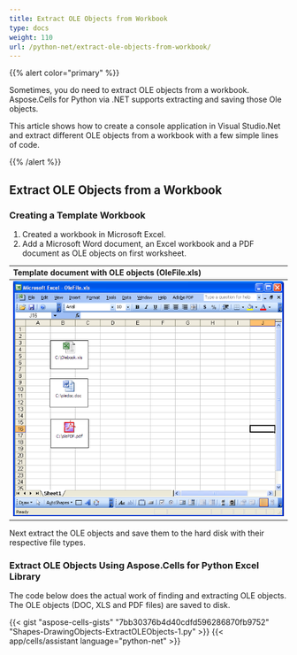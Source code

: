 ```yaml
---
title: Extract OLE Objects from Workbook
type: docs
weight: 110
url: /python-net/extract-ole-objects-from-workbook/
---
```


{{% alert color="primary" %}}

Sometimes, you do need to extract OLE objects from a workbook. Aspose.Cells for Python via .NET supports extracting and saving those Ole objects.

This article shows how to create a console application in Visual Studio.Net and extract different OLE objects from a workbook with a few simple lines of code.

{{% /alert %}}

## **Extract OLE Objects from a Workbook**

### **Creating a Template Workbook**

1. Created a workbook in Microsoft Excel.
1. Add a Microsoft Word document, an Excel workbook and a PDF document as OLE objects on first worksheet.

|**Template document with OLE objects (OleFile.xls)**|
| :- |
|![todo:image_alt_text](extract-ole-objects-from-workbook_1.png)|

Next extract the OLE objects and save them to the hard disk with their respective file types.

### **Extract OLE Objects Using Aspose.Cells for Python Excel Library**

The code below does the actual work of finding and extracting OLE objects. The OLE objects (DOC, XLS and PDF files) are saved to disk.

{{< gist "aspose-cells-gists" "7bb30376b4d40cdfd596286870fb9752" "Shapes-DrawingObjects-ExtractOLEObjects-1.py" >}}
{{< app/cells/assistant language="python-net" >}}